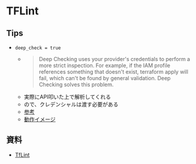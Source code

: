 # TFLint
## Tips
- `deep_check = true` 
  - >Deep Checking uses your provider's credentials to perform a more strict inspection.
For example, if the IAM profile references something that doesn't exist, terraform apply will fail, which can't be found by general validation. Deep Checking solves this problem.
  - 実際にAPI叩いた上で解析してくれる
  - ので、クレデンシャルは渡す必要がある
  - [参考](https://github.com/terraform-linters/tflint-ruleset-aws/blob/master/docs/deep_checking.md)
  - [動作イメージ](https://qiita.com/chaspy/items/00f390b34ae5a9e67390)
## 資料
- [TfLint](https://github.com/terraform-linters/tflint)
